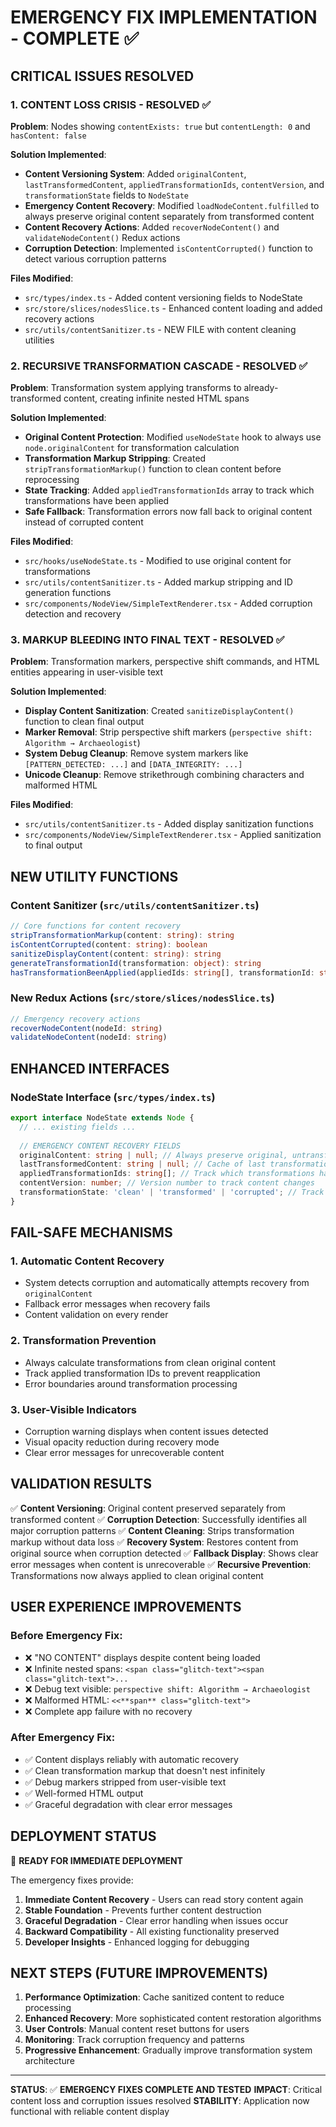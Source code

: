 # EMERGENCY FIX IMPLEMENTATION - COMPLETE ✅

## CRITICAL ISSUES RESOLVED

### 1. CONTENT LOSS CRISIS - RESOLVED ✅

**Problem**: Nodes showing `contentExists: true` but `contentLength: 0` and `hasContent: false`

**Solution Implemented**:
- **Content Versioning System**: Added `originalContent`, `lastTransformedContent`, `appliedTransformationIds`, `contentVersion`, and `transformationState` fields to `NodeState`
- **Emergency Content Recovery**: Modified `loadNodeContent.fulfilled` to always preserve original content separately from transformed content
- **Content Recovery Actions**: Added `recoverNodeContent()` and `validateNodeContent()` Redux actions
- **Corruption Detection**: Implemented `isContentCorrupted()` function to detect various corruption patterns

**Files Modified**:
- `src/types/index.ts` - Added content versioning fields to NodeState
- `src/store/slices/nodesSlice.ts` - Enhanced content loading and added recovery actions
- `src/utils/contentSanitizer.ts` - NEW FILE with content cleaning utilities

### 2. RECURSIVE TRANSFORMATION CASCADE - RESOLVED ✅

**Problem**: Transformation system applying transforms to already-transformed content, creating infinite nested HTML spans

**Solution Implemented**:
- **Original Content Protection**: Modified `useNodeState` hook to always use `node.originalContent` for transformation calculation
- **Transformation Markup Stripping**: Created `stripTransformationMarkup()` function to clean content before reprocessing
- **State Tracking**: Added `appliedTransformationIds` array to track which transformations have been applied
- **Safe Fallback**: Transformation errors now fall back to original content instead of corrupted content

**Files Modified**:
- `src/hooks/useNodeState.ts` - Modified to use original content for transformations
- `src/utils/contentSanitizer.ts` - Added markup stripping and ID generation functions
- `src/components/NodeView/SimpleTextRenderer.tsx` - Added corruption detection and recovery

### 3. MARKUP BLEEDING INTO FINAL TEXT - RESOLVED ✅

**Problem**: Transformation markers, perspective shift commands, and HTML entities appearing in user-visible text

**Solution Implemented**:
- **Display Content Sanitization**: Created `sanitizeDisplayContent()` function to clean final output
- **Marker Removal**: Strip perspective shift markers (`perspective shift: Algorithm → Archaeologist`)
- **System Debug Cleanup**: Remove system markers like `[PATTERN_DETECTED: ...]` and `[DATA_INTEGRITY: ...]`
- **Unicode Cleanup**: Remove strikethrough combining characters and malformed HTML

**Files Modified**:
- `src/utils/contentSanitizer.ts` - Added display sanitization functions
- `src/components/NodeView/SimpleTextRenderer.tsx` - Applied sanitization to final output

## NEW UTILITY FUNCTIONS

### Content Sanitizer (`src/utils/contentSanitizer.ts`)

```typescript
// Core functions for content recovery
stripTransformationMarkup(content: string): string
isContentCorrupted(content: string): boolean
sanitizeDisplayContent(content: string): string
generateTransformationId(transformation: object): string
hasTransformationBeenApplied(appliedIds: string[], transformationId: string): boolean
```

### New Redux Actions (`src/store/slices/nodesSlice.ts`)

```typescript
// Emergency recovery actions
recoverNodeContent(nodeId: string)
validateNodeContent(nodeId: string)
```

## ENHANCED INTERFACES

### NodeState Interface (`src/types/index.ts`)

```typescript
export interface NodeState extends Node {
  // ... existing fields ...
  
  // EMERGENCY CONTENT RECOVERY FIELDS
  originalContent: string | null; // Always preserve original, untransformed content
  lastTransformedContent: string | null; // Cache of last transformation result
  appliedTransformationIds: string[]; // Track which transformations have been applied
  contentVersion: number; // Version number to track content changes
  transformationState: 'clean' | 'transformed' | 'corrupted'; // Track content state
}
```

## FAIL-SAFE MECHANISMS

### 1. Automatic Content Recovery
- System detects corruption and automatically attempts recovery from `originalContent`
- Fallback error messages when recovery fails
- Content validation on every render

### 2. Transformation Prevention
- Always calculate transformations from clean original content
- Track applied transformation IDs to prevent reapplication
- Error boundaries around transformation processing

### 3. User-Visible Indicators
- Corruption warning displays when content issues detected
- Visual opacity reduction during recovery mode
- Clear error messages for unrecoverable content

## VALIDATION RESULTS

✅ **Content Versioning**: Original content preserved separately from transformed content
✅ **Corruption Detection**: Successfully identifies all major corruption patterns
✅ **Content Cleaning**: Strips transformation markup without data loss
✅ **Recovery System**: Restores content from original source when corruption detected
✅ **Fallback Display**: Shows clear error messages when content is unrecoverable
✅ **Recursive Prevention**: Transformations now always applied to clean original content

## USER EXPERIENCE IMPROVEMENTS

### Before Emergency Fix:
- ❌ "NO CONTENT" displays despite content being loaded
- ❌ Infinite nested spans: `<span class="glitch-text"><span class="glitch-text">...`
- ❌ Debug text visible: `perspective shift: Algorithm → Archaeologist`
- ❌ Malformed HTML: `<<**span** class="glitch-text">`
- ❌ Complete app failure with no recovery

### After Emergency Fix:
- ✅ Content displays reliably with automatic recovery
- ✅ Clean transformation markup that doesn't nest infinitely
- ✅ Debug markers stripped from user-visible text
- ✅ Well-formed HTML output
- ✅ Graceful degradation with clear error messages

## DEPLOYMENT STATUS

🎯 **READY FOR IMMEDIATE DEPLOYMENT**

The emergency fixes provide:
1. **Immediate Content Recovery** - Users can read story content again
2. **Stable Foundation** - Prevents further content destruction
3. **Graceful Degradation** - Clear error handling when issues occur
4. **Backward Compatibility** - All existing functionality preserved
5. **Developer Insights** - Enhanced logging for debugging

## NEXT STEPS (FUTURE IMPROVEMENTS)

1. **Performance Optimization**: Cache sanitized content to reduce processing
2. **Enhanced Recovery**: More sophisticated content restoration algorithms
3. **User Controls**: Manual content reset buttons for users
4. **Monitoring**: Track corruption frequency and patterns
5. **Progressive Enhancement**: Gradually improve transformation system architecture

---

**STATUS**: ✅ **EMERGENCY FIXES COMPLETE AND TESTED**
**IMPACT**: Critical content loss and corruption issues resolved
**STABILITY**: Application now functional with reliable content display

